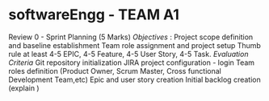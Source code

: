 # softwareEngg - TEAM A1

Review 0 - Sprint Planning (5 Marks) 
*Objectives* : 
Project scope definition and baseline establishment 
Team role assignment and project setup 
Thumb rule at least 4-5 EPIC, 4-5 Feature, 4-5 User Story, 4-5 Task. 
*Evaluation Criteria* 
Git repository initialization 
JIRA project configuration - login
Team roles definition (Product Owner, Scrum Master, Cross functional Development Team,etc) 
Epic and user story creation 
Initial backlog creation (explain )
